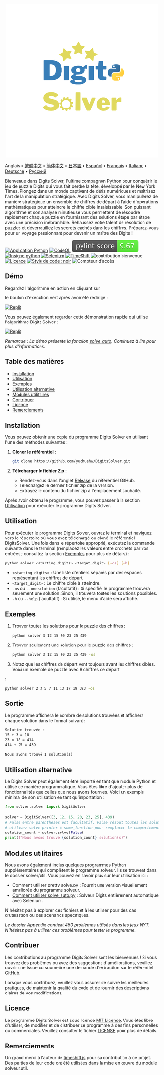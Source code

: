 <p align="center">
    <picture>
      <img 
        src="https://raw.githubusercontent.com/yuchuehw/DigitsSolver/main/new_logo.png" 
        alt="Icône Digits Solver"
        width="500"
       />
    </picture>
<p>

Anglais
 • [繁體中文](README_zh-TW.md)
 • [简体中文](README_zh-CN.md)
 • [日本語](README_ja.md)
 • [Español](README_es.md)
 • [Français](README_fr.md)
 • [Italiano](README_it.md)
 • [Deutsche](README_de.md)
 • [Русский](README_ru.md)

Bienvenue dans Digits Solver, l'ultime compagnon Python pour conquérir le jeu de puzzle [Digits](https://www.nytimes.com/games/digits) qui vous fait perdre la tête, développé par le New York Times. Plongez dans un monde captivant de défis numériques et maîtrisez l'art de la manipulation stratégique. Avec Digits Solver, vous manipulerez de manière stratégique un ensemble de chiffres de départ à l'aide d'opérations mathématiques pour atteindre le chiffre cible insaisissable. Son puissant algorithme et son analyse minutieuse vous permettent de résoudre rapidement chaque puzzle en fournissant des solutions étape par étape avec une précision inébranlable. Rehaussez votre talent de résolution de puzzles et déverrouillez les secrets cachés dans les chiffres. Préparez-vous pour un voyage passionnant pour devenir un maître des Digits !

[![Application Python](https://github.com/yuchuehw/DigitsSolver/actions/workflows/python-app.yml/badge.svg)](https://github.com/yuchuehw/DigitsSolver/actions/workflows/python-app.yml)
[![CodeQL](https://github.com/yuchuehw/DigitsSolver/actions/workflows/github-code-scanning/codeql/badge.svg)](https://github.com/yuchuehw/DigitsSolver/actions/workflows/github-code-scanning/codeql)
[![Score PyLint](https://raw.githubusercontent.com/yuchuehw/DigitsSolver/main/pylint_badge.svg)](pylint.out)
<br>
[![Insigne python](https://img.shields.io/badge/Python-3776AB?style=flat&for-the-badge&logo=python&logoColor=white)](https://www.python.org/)
[![Selenium](https://img.shields.io/badge/Selenium-grey.svg?style=flat&logo=selenium)](https://www.selenium.dev/)
[![TimeShift](https://img.shields.io/badge/TimeShift.js-grey.svg?style=flat&logo=javascript)](https://github.com/plaa/TimeShift-js)
![contribution bienvenue](https://img.shields.io/badge/contribution-bienvenue-brightgreen.svg?style=flat&color=pink)
[![Licence](https://img.shields.io/github/license/yuchuehw/DigitsSolver?style=flat&color=yellow)](LICENSE.md)
[![Style de code : noir](https://img.shields.io/badge/style%20de%20code-black-000000.svg)](https://github.com/psf/black)
![Compteur d'accès](https://hits.dwyl.com/yuchuehw/DigitsSolver.svg?style=flat)

## Démo
Regardez l'algorithme en action en cliquant sur

 le bouton d'exécution vert après avoir été redirigé :

[![Replit](https://img.shields.io/badge/DEMO-REPL.IT-purple.svg?style=flat&logo=replit)](https://replit.com/@yuchuehw/DigitsSolver)

Vous pouvez également regarder cette démonstration rapide qui utilise l'algorithme Digits Solver :

[![Replit](https://img.shields.io/badge/DEMO-YOUTUBE-purple.svg?style=flat&logo=youtube)](https://www.youtube.com/watch?v=se2OdZnEHHA)

*Remarque : La démo présente la fonction [solve_auto](solveAuto.md). Continuez à lire pour plus d'informations.*

## Table des matières

- [Installation](#installation)
- [Utilisation](#utilisation)
- [Exemples](#exemples)
- [Utilisation alternative](#utilisation-alternative)
- [Modules utilitaires](#modules-utilitaires)
- [Contribuer](#contribuer)
- [Licence](#licence)
- [Remerciements](#remerciements)

## Installation

Vous pouvez obtenir une copie du programme Digits Solver en utilisant l'une des méthodes suivantes :

1. **Cloner le référentiel** :
   ```bash
   git clone https://github.com/yuchuehw/DigitsSolver.git
   ```

2. **Télécharger le fichier Zip** :
   - Rendez-vous dans l'onglet [Release](https://github.com/yuchuehw/DigitsSolver/releases) du référentiel GitHub.
   - Téléchargez le dernier fichier zip de la version.
   - Extrayez le contenu du fichier zip à l'emplacement souhaité.

Après avoir obtenu le programme, vous pouvez passer à la section [Utilisation](#utilisation) pour exécuter le programme Digits Solver.

## Utilisation

Pour exécuter le programme Digits Solver, ouvrez le terminal et naviguez vers le répertoire où vous avez téléchargé ou cloné le référentiel DigitsSolver. Une fois dans le répertoire approprié, exécutez la commande suivante dans le terminal (remplacez les valeurs entre crochets par vos entrées ; consultez la section [Exemples](#exemples) pour plus de détails) :

```bash
python solver <starting_digits> <target_digit> [-os] [-h]
```

- `<starting_digits>` : Une liste d'entiers séparés par des espaces représentant les chiffres de départ.
- `<target_digit>` : Le chiffre cible à atteindre.
- `-os` ou `--onesolution` (facultatif) : Si spécifié, le programme trouvera seulement une solution. Sinon, il trouvera toutes les solutions possibles.
- `-h` ou `--help` (facultatif) : Si utilisé, le menu d'aide sera affiché.

## Exemples

1. Trouver toutes les solutions pour le puzzle des chiffres :
   ```bash
   python solver 3 12 15 20 23 25 439
   ```

2. Trouver seulement une solution pour le puzzle des chiffres :
   ```bash
   python solver 3 12 15 20 23 25 439 -os
   ```


3. Notez que les chiffres de départ vont toujours avant les chiffres cibles. Voici un exemple de puzzle avec 8 chiffres de départ

 :
   ```bash
   python solver 2 3 5 7 11 13 17 19 323 -os
   ```

## Sortie

Le programme affichera le nombre de solutions trouvées et affichera chaque solution dans le format suivant :

```
Solution trouvée :
15 + 3 = 18
23 × 18 = 414
414 + 25 = 439

Nous avons trouvé 1 solution(s)
```

## Utilisation alternative

Le Digits Solver peut également être importé en tant que module Python et utilisé de manière programmatique. Vous êtes libre d'ajouter plus de fonctionnalités que celles que nous avons fournies. Voici un exemple minimal de son utilisation en tant qu'importation :

```python
from solver.solver import DigitSolver

solver = DigitSolver([3, 12, 15, 20, 23, 25], 439)
# False entre parenthèses est facultatif. False résout toutes les solutions. True résout une seule solution.
# utilisez solve.printer = some_function pour remplacer le comportement de sortie par défaut.
solution_count = solver.solve(False)
print(f"Nous avons trouvé {solution_count} solution(s)")
```

## Modules utilitaires

Nous avons également inclus quelques programmes Python supplémentaires qui complètent le programme solveur. Ils se trouvent dans le dossier solver/util. Vous pouvez en savoir plus sur leur utilisation ici :

- [Comment utiliser pretty_solve.py](prettySolve.md) : Fournit une version visuellement améliorée du programme solveur.
- [Comment utiliser solve_auto.py](solveAuto.md) : Solveur Digits entièrement automatique avec Selenium.

N'hésitez pas à explorer ces fichiers et à les utiliser pour des cas d'utilisation ou des scénarios spécifiques.

*Le dossier Appendix contient 450 problèmes utilisés dans les jeux NYT. N'hésitez pas à utiliser ces problèmes pour tester le programme.*

## Contribuer

Les contributions au programme Digits Solver sont les bienvenues ! Si vous trouvez des problèmes ou avez des suggestions d'améliorations, veuillez ouvrir une issue ou soumettre une demande d'extraction sur le référentiel GitHub.

Lorsque vous contribuez, veuillez vous assurer de suivre les meilleures pratiques, de maintenir la qualité du code et de fournir des descriptions claires de vos modifications.

## Licence

Le programme Digits Solver est sous licence [MIT License](https://choosealicense.com/licenses/mit/). Vous êtes libre d'utiliser, de modifier et de distribuer ce programme à des fins personnelles ou commerciales. Veuillez consulter le fichier [LICENSE](LICENSE.md) pour plus de détails.

## Remerciements

Un grand merci à l'auteur de [timeshift.js](https://github.com/plaa/TimeShift-js) pour sa contribution à ce projet. Des parties de leur code ont été utilisées dans la mise en œuvre du module solveur.util.

